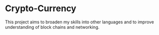# Crypto-Currency
This project aims to broaden my skills into other languages and to improve understanding of block chains and networking.
